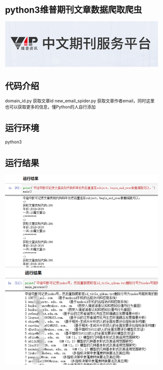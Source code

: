 # python3维普期刊文章数据爬取爬虫
![weipu](https://github.com/ixxooi-baijian/img/blob/master/weipu.jpg)
# 代码介绍
domain_id.py  获取文章id
new_email_spider.py  获取文章作者email，同时这里也可以获取更多的信息，懂Python的人自行添加
# 运行环境
python3 
# 运行结果
![weipu_article_id](https://github.com/ixxooi-baijian/img/blob/master/weipu_article_id.jpg)
![weipu_article_email](https://github.com/ixxooi-baijian/img/blob/master/weipu_article_email.jpg)
